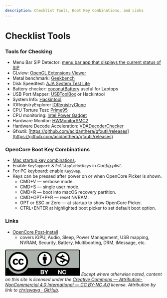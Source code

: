 ```yaml
---
description: Checklist Tools, Boot Key Combinations, and Links
---
```


# Checklist Tools

### Tools for Checking

* Menu Bar SIP Detector: [menu bar app that displays the current status of SIP](https://github.com/ITzTravelInTime/MenuBarSIPDetector)
* GLview: [OpenGL Extensions Viewer](http://www.realtech-vr.com/home/glview)
* Metal benchmark: [Geekbench](https://www.geekbench.com)
* Disk Speedtest: [AJA System Test Lite](https://www.aja.com/products/aja-system-test)
* Battery checker: [coconutBattery](https://www.coconut-flavour.com/coconutbattery/) useful for Laptops
* USB Port Mapper: [USBToolBox](https://github.com/USBToolBox/tool) or Hackintool
* System Info: [Hackintool](https://github.com/headkaze/Hackintool)
* IORegistryExplorer [IORegistryClone](https://github.com/khronokernel/IORegistryClone/blob/master/ioreg-302.zip)
* CPU Torture Test: [Prime95](https://www.mersenne.org/download/)
* CPU monitoring: [Intel Power Gadget](https://www.intel.com/content/www/us/en/developer/articles/tool/power-gadget.html)
* Hardware Monitor: [HWMonitorSMC2](https://github.com/CloverHackyColor/HWMonitorSMC2)
* Hardware Decode Acceleration: [VDADecoderChecker](https://i.applelife.ru/2019/05/451893\_10.12\_VDADecoderChecker.zip)
* Gfxutil: [https://github.com/acidanthera/gfxutil/releases](https://github.com/acidanthera/gfxutil/releases)

### OpenCore Boot Key Combinations

* [Mac startup key combinations](https://support.apple.com/en-us/HT201255).
* Enable `KeySupport` & `PollAppleHotKeys` in _Config.plist_.
* For PC keyboard: enable `KeySwap`.
* Keys can be pressed after power on or when OpenCore Picker is shown.
  * CMD+V — verbose mode.
  * CMD+S — single user mode.
  * CMD+R — boot into macOS recovery partition.
  * CMD+OPT+P+R — reset NVRAM.
  * OPT or ESC or Zero — at startup to show OpenCore Picker.
  * CTRL+ENTER at highlighted boot picker to set default boot option.

### Links

* [OpenCore Post-Install](https://dortania.github.io/OpenCore-Post-Install/)
  * covers iGPU, Audio, Sleep, Power Management, USB mapping, NVRAM, Security, Battery, Multibooting, DRM, iMessage, etc.

![](../../images/by-nc-license.svg) _Except where otherwise noted, content on this site is licensed under the_ [_Creative Commons — Attribution-NonCommercial 4.0 International — CC BY-NC 4.0_](https://creativecommons.org/licenses/by-nc/4.0/) _license. Attribution by link to_ [_chriswayg · GitHub_](https://github.com/chriswayg)_._
